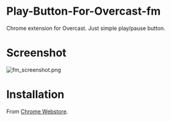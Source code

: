 # Play-Button-For-Overcast-fm
Chrome extension for Overcast. Just simple play/pause button.

# Screenshot
![fm_screenshot.png](https://lh3.googleusercontent.com/HExOMsqj5pji6mmHIYQp0H6WyAPJq8lJqAY0lV7p6sfrsx16XjnEzzli0iHIC5m6w8ldC3wZvg=w640-h400-e365)

# Installation
From [Chrome Webstore](https://chrome.google.com/webstore/detail/playpause-button-for-over/hkefkmnpledeapjiihkcjfahhlcemicg).
